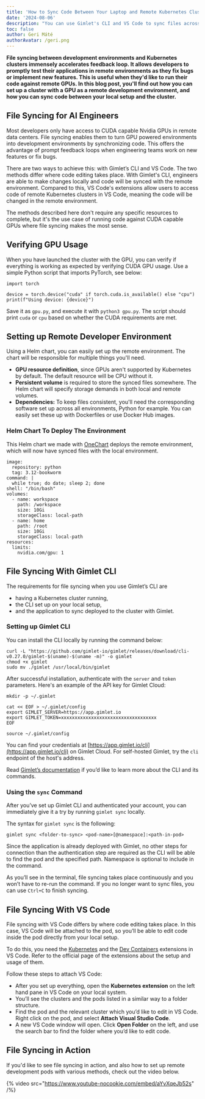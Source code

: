 ```yaml
---
title: 'How to Sync Code Between Your Laptop and Remote Kubernetes Clusters With GPU'
date: '2024-08-06'
description: "You can use Gimlet's CLI and VS Code to sync files across development environments and remote Kubernetes clusters."
toc: false
author: Geri Máté
authorAvatar: /geri.png
---
```


**File syncing between development environments and Kubernetes clusters immensely accelerates feedback loop. It allows developers to promptly test their applications in remote environments as they fix bugs or implement new features. This is useful when they'd like to run their code against remote GPUs. In this blog post, you'll find out how you can set up a cluster with a GPU as a remote development environment, and how you can sync code between your local setup and the cluster.**

## File Syncing for AI Engineers

Most developers only have access to CUDA capable Nvidia GPUs in remote data centers. File syncing enables them to turn GPU powered environments into development environments by synchronizing code. This offers the advantage of prompt feedback loops when engineering teams work on new features or fix bugs.

There are two ways to achieve this: with Gimlet’s CLI and VS Code. The two methods differ where code editing takes place. With Gimlet's CLI, engineers are able to make changes locally and code will be synced with the remote environment. Compared to this, VS Code's extensions allow users to access code of remote Kubernetes clusters in VS Code, meaning the code will be changed in the remote environment.

The methods described here don't require any specific resources to complete, but it's the use case of running code against CUDA capable GPUs where file syncing makes the most sense.

## Verifying GPU Usage

When you have launched the cluster with the GPU, you can verify if everything is working as expected by verifying CUDA GPU usage. Use a simple Python script that imports PyTorch, see below:

```
import torch

device = torch.device("cuda" if torch.cuda.is_available() else "cpu")
print(f"Using device: {device}")
```

Save it as `gpu.py`, and execute it with `python3 gpu.py`. The script should print `cuda` or `cpu` based on whether the CUDA requirements are met.

## Setting up Remote Developer Environment

Using a Helm chart, you can easily set up the remote environment. The chart will be responsible for multiple things you'll need.

- **GPU resource definition**, since GPUs aren't supported by Kubernetes by default. The default resource will be CPU without it.
- **Persistent volume** is required to store the synced files somewhere. The Helm chart will specify storage demands in both local and remote volumes.
- **Dependencies:** To keep files consistent, you'll need the corresponding software set up across all environments, Python for example. You can easily set these up with Dockerfiles or use Docker Hub images.

### Helm Chart To Deploy The Environment

This Helm chart we made with [OneChart](https://github.com/gimlet-io/onechart) deploys the remote environment, which will now have synced files with the local environment.

```
image:
  repository: python
  tag: 3.12-bookworm
command: |
  while true; do date; sleep 2; done
shell: "/bin/bash"
volumes:
  - name: workspace
    path: /workspace
    size: 10Gi
    storageClass: local-path
  - name: home
    path: /root
    size: 10Gi
    storageClass: local-path
resources:
  limits:
    nvidia.com/gpu: 1
```

## File Syncing With Gimlet CLI

The requirements for file syncing when you use Gimlet’s CLI are

- having a Kubernetes cluster running,
- the CLI set up on your local setup,
- and the application to sync deployed to the cluster with Gimlet.

### Setting up Gimlet CLI

You can install the CLI locally by running the command below:

```
curl -L "https://github.com/gimlet-io/gimlet/releases/download/cli-v0.27.0/gimlet-$(uname)-$(uname -m)" -o gimlet
chmod +x gimlet
sudo mv ./gimlet /usr/local/bin/gimlet
```

After successful installation, authenticate with the `server` and `token` parameters. Here's an example of the API key for Gimlet Cloud:

```
mkdir -p ~/.gimlet

cat << EOF > ~/.gimlet/config
export GIMLET_SERVER=https://app.gimlet.io
export GIMLET_TOKEN=xxxxxxxxxxxxxxxxxxxxxxxxxxxxxxxxxxx
EOF

source ~/.gimlet/config
```

You can find your credentials at [https://app.gimlet.io/cli](https://app.gimlet.io/cli) on Gimlet Cloud. For self-hosted Gimlet, try the `cli` endpoint of the host's address.

Read [Gimlet’s documentation](https://gimlet.io/docs/cli) if you’d like to learn more about the CLI and its commands.

### Using the `sync` Command

After you’ve set up Gimlet CLI and authenticated your account, you can immediately give it a try by running `gimlet sync` locally.

The syntax for `gimlet sync` is the following:

```
gimlet sync <folder-to-sync> <pod-name>[@namespace]:<path-in-pod>
```

Since the application is already deployed with Gimlet, no other steps for connection than the authentication step are required as the CLI will be able to find the pod and the specified path. Namespace is optional to include in the command.

As you’ll see in the terminal, file syncing takes place continuously and you won’t have to re-run the command. If you no longer want to sync files, you can use `Ctrl+C` to finish syncing.

## File Syncing With VS Code

File syncing with VS Code differs by where code editing takes place. In this case, VS Code will be attached to the pod, so you’ll be able to edit code inside the pod directly from your local setup.

To do this, you need the [Kubernetes](https://marketplace.visualstudio.com/items?itemName=ms-kubernetes-tools.vscode-kubernetes-tools) and the [Dev Containers](https://marketplace.visualstudio.com/items?itemName=ms-vscode-remote.remote-containers) extensions in VS Code. Refer to the official page of the extensions about the setup and usage of them.

Follow these steps to attach VS Code:

- After you set up everything, open the **Kubernetes extension** on the left hand pane in VS Code on your local system.
- You’ll see the clusters and the pods listed in a similar way to a folder structure.
- Find the pod and the relevant cluster which you’d like to edit in VS Code. Right click on the pod, and select **Attach Visual Studio Code**.
- A new VS Code window will open. Click **Open Folder** on the left, and use the search bar to find the folder where you’d like to edit code.

## File Syncing in Action

If you'd like to see file syncing in action, and also how to set up remote development pods with various methods, check out the video below.

{% video src="https://www.youtube-nocookie.com/embed/aYvXqeJb52s" /%}
